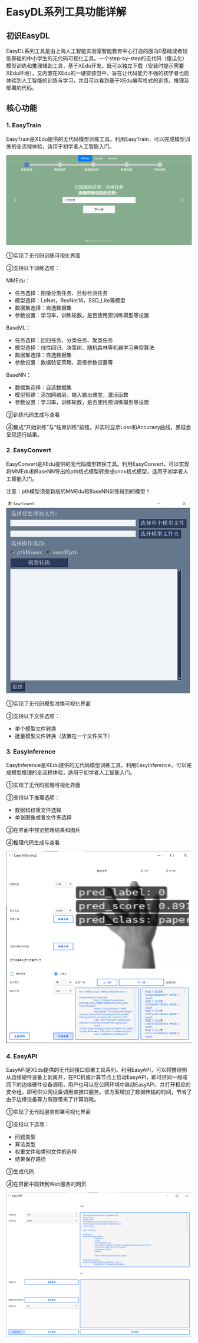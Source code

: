# EasyDL系列工具功能详解

初识EasyDL
----------

EasyDL系列工具是由上海人工智能实验室智能教育中心打造的面向0基础或者较低基础的中小学生的无代码可视化工具。一个step-by-step的无代码（傻瓜化）模型训练和推理辅助工具，基于XEdu开发。既可以独立下载（安装时提示需要XEdu环境），又内置在XEdu的一键安装包中。旨在让代码能力不强的初学者也能体验到人工智能的训练与学习，并且可以看到基于XEdu编写格式的训练、推理及部署的代码。

## 核心功能

### 1. EasyTrain

EasyTrain是XEdu提供的无代码模型训练工具。利用EasyTrain，可以完成模型训练的全流程体验，适用于初学者人工智能入门。

![](../images/easydl/EasyTrain-home.jpg)

①实现了无代码训练可视化界面

②支持以下训练选项：

MMEdu：
-   任务选择：图像分类任务、目标检测任务
-   模型选择：LeNet，ResNet18，SSD_Lite等模型
-   数据集选择：自选数据集
-   参数设置：学习率，训练轮数，是否使用预训练模型等设置

BaseML：

- 任务选择：回归任务、分类任务、聚类任务
- 模型选择：线性回归、决策树、随机森林等机器学习典型算法
- 数据集选择：自选数据集
- 参数设置：数据验证策略、高级参数设置等

BaseNN：

- 数据集选择：自选数据集
- 模型搭建：添加网络层，输入输出维度，激活函数
- 参数设置：学习率，训练轮数，是否使用预训练模型等设置
  

③训练代码生成与查看

④集成“开始训练”与“结束训练”按钮，并实时显示Loss和Accuracy曲线，黑框会呈现运行结果。

### 2. EasyConvert

EasyConvert是XEdu提供的无代码模型转换工具。利用EasyConvert，可以实现将MMEdu和BaseNN导出的pth格式模型转换成onnx格式模型，适用于初学者人工智能入门。

注意：pth模型须是新版的MMEdu和BaseNN训练得到的模型！

![](../images/easydl/EasyConvert-home.jpg)

①实现了无代码模型准换可视化界面

②支持以下文件选项：

-   单个模型文件转换
-   批量模型文件转换（放置在一个文件夹下）

### 3. EasyInference

EasyInference是XEdu提供的无代码模型训练工具。利用EasyInference，可以完成模型推理的全流程体验，适用于初学者人工智能入门。

①实现了无代码推理可视化界面

②支持以下推理选项：

-   数据和权重文件选择
-   单张图像或者文件夹选择

③在界面中预览推理结果和图片

④推理代码生成与查看

![](../images/easydl/3.PNG)

### 4. EasyAPI

EasyAPI是XEdu提供的无代码接口部署工具系列。利用EasyAPI，可以将推理侧从边缘硬件设备上剥离开，在PC机或计算节点上启动EasyAPI，即可供同一局域网下的边缘硬件设备调用，用户也可以在公网环境中启动EasyAPI，并打开相应的安全组，即可供公网设备调用该接口服务。该方案增加了数据传输的时间，节省了由于边缘设备算力有限带来了计算消耗。

①实现了无代码服务部署可视化界面

②支持以下选项：

-   问题类型
-   算法类型
-   权重文件和类别文件的选择
-   结果保存路径

③生成代码

④在界面中跳转到Web服务的网页

![](../images/easydl/4.PNG)
